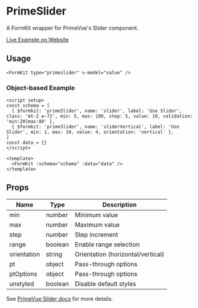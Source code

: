 # PrimeSlider

A FormKit wrapper for PrimeVue's Slider component.

[Live Example on Website](https://formkit-primevue.netlify.app/inputs/slider)

## Usage
```vue
<FormKit type="primeslider" v-model="value" />
```

### Object-based Example
```vue
<script setup>
const schema = [
  { $formkit: 'primeSlider', name: 'slider', label: 'Use Slider', class: 'mt-2 w-72', min: 5, max: 100, step: 5, value: 10, validation: 'min:20|max:80' },
  { $formkit: 'primeSlider', name: 'sliderVertical', label: 'Use Slider', min: 1, max: 10, value: 4, orientation: 'vertical' },
]
const data = {}
</script>

<template>
  <FormKit :schema="schema" :data="data" />
</template>
```

## Props
| Name         | Type      | Description |
|--------------|-----------|-------------|
| min          | number    | Minimum value |
| max          | number    | Maximum value |
| step         | number    | Step increment |
| range        | boolean   | Enable range selection |
| orientation  | string    | Orientation (horizontal/vertical) |
| pt           | object    | Pass-through options |
| ptOptions    | object    | Pass-through options |
| unstyled     | boolean   | Disable default styles |

See [PrimeVue Slider docs](https://primevue.org/slider/) for more details.

